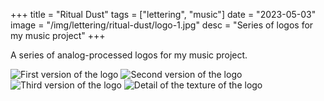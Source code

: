 +++
title = "Ritual Dust"
tags = ["lettering", "music"]
date = "2023-05-03"
image = "/img/lettering/ritual-dust/logo-1.jpg"
desc = "Series of logos for my music project"
+++

A series of analog-processed logos for my music project.

![First version of the logo](/img/lettering/ritual-dust/logo-1.jpg "First version of the logo")
![Second version of the logo](/img/lettering/ritual-dust/logo-2.jpg "Second version of the logo")
![Third version of the logo](/img/lettering/ritual-dust/logo-3.jpg "Third version of the logo")
![Detail of the texture of the logo](/img/lettering/ritual-dust/logo-detail.jpg "Detail of the texture of the logo")
